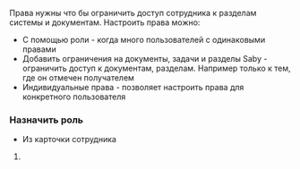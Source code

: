 Права нужны что бы ограничить доступ сотрудника к разделам системы и документам. 
Настроить права можно:
- С помощью роли - когда много пользователей с одинаковыми правами
- Добавить ограничения на документы, задачи и разделы Saby - ограничить доступ к документам, разделам. Например только к тем, где он отмечен получателем
- Индивидуальные права - позволяет настроить права для конкретного пользователя

### Назначить роль
- Из карточки сотрудника
1. 